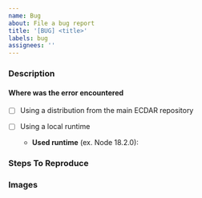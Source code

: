 ```yaml
---
name: Bug
about: File a bug report
title: '[BUG] <title>'
labels: bug
assignees: ''
---
```


<!--
Note: Please search to see if an issue already exists for the bug you encountered.
-->

### Description
<!--
Should include:
1. What happened
2. What was expected to happen
3. Suggestion on possible cause [Not required]
-->
#### Where was the error encountered
- [ ] Using a distribution from the main ECDAR repository


- [ ] Using a local runtime
  - **Used runtime** (ex. Node 18.2.0):

### Steps To Reproduce
<!--
Example: steps to reproduce the behavior:
1. In this environment...
2. With this config...
3. Run '...'
4. See error...
-->

### Images
<!--
Links? References? Anything that will give us more context about the issue that you are encountering!
-->
